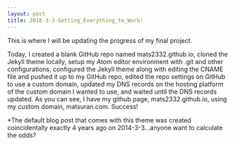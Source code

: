 ```yaml
---
layout: post
title: 2018-3-3-Getting_Everything_to_Work!
---
```


This is where I will be updating the progress of my final project.

Today, I created a blank GitHub repo named mats2332.github.io, cloned the Jekyll theme locally, setup my Atom editor environment with .git and other configurations, configured the Jekyll theme along with editing the CNAME file and pushed it up to my GitHub repo, edited the repo settings on GitHub to use a custom domain, updated my DNS records on the hosting platform of the custom domain I wanted to use, and waited until the DNS records updated.  As you can see, I have my github page, mats2332.github.io, using my custom domain, matsuran.com.  Success!

*The default blog post that comes with this theme was created coincidentally exactly 4 years ago on 2014-3-3...anyone want to calculate the odds?  
